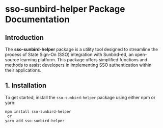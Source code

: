  # sso-sunbird-helper Package Documentation

## Introduction
The **sso-sunbird-helper**  package is a utility tool designed to streamline the process of State Sign-On (SSO) integration with Sunbird-ed, an open-source learning platform. This package offers simplified functions and methods to assist developers in implementing SSO authentication within their applications.   

## 1. Installation
To get started, install the `sso-sunbird-helper` package using either npm or yarn:

```bash
npm install sso-sunbird-helper
 or
yarn add sso-sunbird-helper


